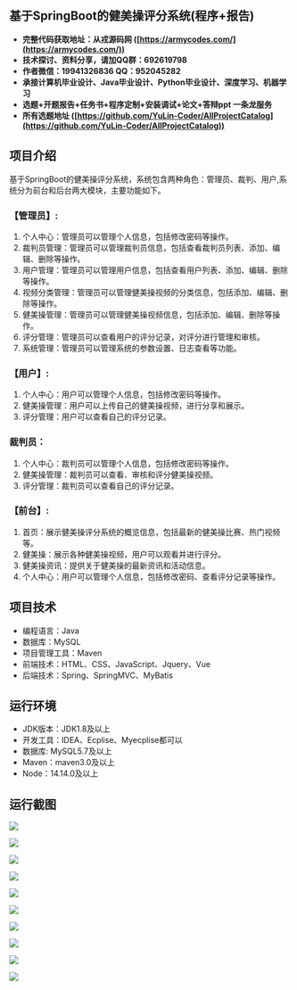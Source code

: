 ## 基于SpringBoot的健美操评分系统(程序+报告)

- <b>完整代码获取地址：从戎源码网 ([https://armycodes.com/](https://armycodes.com/))</b>
- <b>技术探讨、资料分享，请加QQ群：692619798</b> 
- <b>作者微信：19941326836  QQ：952045282</b> 
- <b>承接计算机毕业设计、Java毕业设计、Python毕业设计、深度学习、机器学习</b>
- <b>选题+开题报告+任务书+程序定制+安装调试+论文+答辩ppt 一条龙服务</b>
- <b>所有选题地址 ([https://github.com/YuLin-Coder/AllProjectCatalog](https://github.com/YuLin-Coder/AllProjectCatalog)) </b>

## 项目介绍
基于SpringBoot的健美操评分系统，系统包含两种角色：管理员、裁判、用户,系统分为前台和后台两大模块，主要功能如下。

### 【管理员】:
1. 个人中心：管理员可以管理个人信息，包括修改密码等操作。
2. 裁判员管理：管理员可以管理裁判员信息，包括查看裁判员列表、添加、编辑、删除等操作。
3. 用户管理：管理员可以管理用户信息，包括查看用户列表、添加、编辑、删除等操作。
4. 视频分类管理：管理员可以管理健美操视频的分类信息，包括添加、编辑、删除等操作。
5. 健美操管理：管理员可以管理健美操视频信息，包括添加、编辑、删除等操作。
6. 评分管理：管理员可以查看用户的评分记录，对评分进行管理和审核。
7. 系统管理：管理员可以管理系统的参数设置、日志查看等功能。

### 【用户】:
1. 个人中心：用户可以管理个人信息，包括修改密码等操作。
2. 健美操管理：用户可以上传自己的健美操视频，进行分享和展示。
3. 评分管理：用户可以查看自己的评分记录。

### 裁判员：
1. 个人中心：裁判员可以管理个人信息，包括修改密码等操作。
2. 健美操管理：裁判员可以查看、审核和评分健美操视频。
3. 评分管理：裁判员可以查看自己的评分记录。

### 【前台】:
1. 首页：展示健美操评分系统的概览信息，包括最新的健美操比赛、热门视频等。
2. 健美操：展示各种健美操视频，用户可以观看并进行评分。
3. 健美操资讯：提供关于健美操的最新资讯和活动信息。
4. 个人中心：用户可以管理个人信息，包括修改密码、查看评分记录等操作。

## 项目技术
- 编程语言：Java
- 数据库：MySQL
- 项目管理工具：Maven
- 前端技术：HTML、CSS、JavaScript、Jquery、Vue
- 后端技术：Spring、SpringMVC、MyBatis

## 运行环境
- JDK版本：JDK1.8及以上
- 开发工具：IDEA、Ecplise、Myecplise都可以
- 数据库: MySQL5.7及以上
- Maven：maven3.0及以上
- Node：14.14.0及以上

## 运行截图
![](screenshot/1.png)

![](screenshot/2.png)

![](screenshot/3.png)

![](screenshot/4.png)

![](screenshot/5.png)

![](screenshot/6.png)

![](screenshot/7.png)

![](screenshot/8.png)

![](screenshot/9.png)

![](screenshot/10.png)
